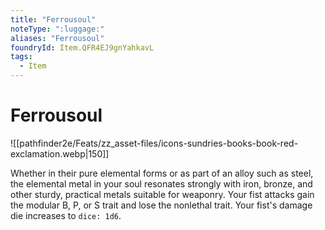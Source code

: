 ```yaml
---
title: "Ferrousoul"
noteType: ":luggage:"
aliases: "Ferrousoul"
foundryId: Item.QFR4EJ9gnYahkavL
tags:
  - Item
---
```


# Ferrousoul
![[pathfinder2e/Feats/zz_asset-files/icons-sundries-books-book-red-exclamation.webp|150]]

Whether in their pure elemental forms or as part of an alloy such as steel, the elemental metal in your soul resonates strongly with iron, bronze, and other sturdy, practical metals suitable for weaponry. Your fist attacks gain the modular B, P, or S trait and lose the nonlethal trait. Your fist's damage die increases to `dice: 1d6`.
